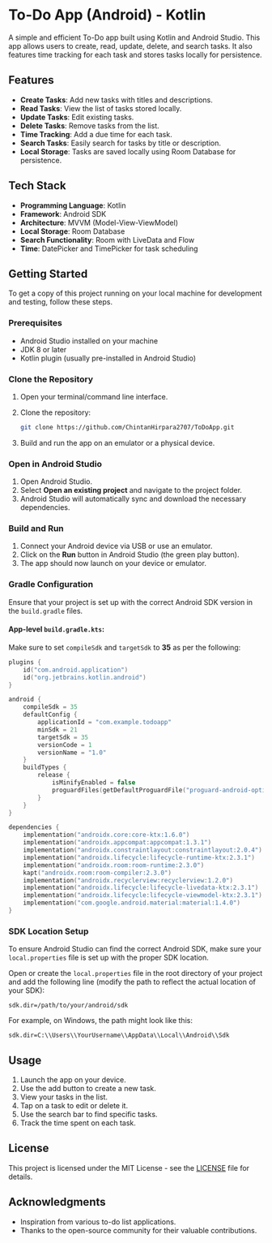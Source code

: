 # To-Do App (Android) - Kotlin

A simple and efficient To-Do app built using Kotlin and Android Studio. This app allows users to create, read, update, delete, and search tasks. It also features time tracking for each task and stores tasks locally for persistence. 

## Features

- **Create Tasks**: Add new tasks with titles and descriptions.
- **Read Tasks**: View the list of tasks stored locally.
- **Update Tasks**: Edit existing tasks.
- **Delete Tasks**: Remove tasks from the list.
- **Time Tracking**: Add a due time for each task.
- **Search Tasks**: Easily search for tasks by title or description.
- **Local Storage**: Tasks are saved locally using Room Database for persistence.

## Tech Stack

- **Programming Language**: Kotlin
- **Framework**: Android SDK
- **Architecture**: MVVM (Model-View-ViewModel)
- **Local Storage**: Room Database
- **Search Functionality**: Room with LiveData and Flow
- **Time**: DatePicker and TimePicker for task scheduling

## Getting Started

To get a copy of this project running on your local machine for development and testing, follow these steps.

### Prerequisites

- Android Studio installed on your machine
- JDK 8 or later
- Kotlin plugin (usually pre-installed in Android Studio)

### Clone the Repository

1. Open your terminal/command line interface.
2. Clone the repository:

   ```sh
   git clone https://github.com/ChintanHirpara2707/ToDoApp.git
   ```

3. Build and run the app on an emulator or a physical device.

### Open in Android Studio

1. Open Android Studio.
2. Select **Open an existing project** and navigate to the project folder.
3. Android Studio will automatically sync and download the necessary dependencies.

### Build and Run

1. Connect your Android device via USB or use an emulator.
2. Click on the **Run** button in Android Studio (the green play button).
3. The app should now launch on your device or emulator.

### Gradle Configuration

Ensure that your project is set up with the correct Android SDK version in the `build.gradle` files.

#### App-level `build.gradle.kts`:

Make sure to set `compileSdk` and `targetSdk` to **35** as per the following:

```kotlin name=app/build.gradle.kts
plugins {
    id("com.android.application")
    id("org.jetbrains.kotlin.android")
}

android {
    compileSdk = 35
    defaultConfig {
        applicationId = "com.example.todoapp"
        minSdk = 21
        targetSdk = 35
        versionCode = 1
        versionName = "1.0"
    }
    buildTypes {
        release {
            isMinifyEnabled = false
            proguardFiles(getDefaultProguardFile("proguard-android-optimize.txt"), "proguard-rules.pro")
        }
    }
}

dependencies {
    implementation("androidx.core:core-ktx:1.6.0")
    implementation("androidx.appcompat:appcompat:1.3.1")
    implementation("androidx.constraintlayout:constraintlayout:2.0.4")
    implementation("androidx.lifecycle:lifecycle-runtime-ktx:2.3.1")
    implementation("androidx.room:room-runtime:2.3.0")
    kapt("androidx.room:room-compiler:2.3.0")
    implementation("androidx.recyclerview:recyclerview:1.2.0")
    implementation("androidx.lifecycle:lifecycle-livedata-ktx:2.3.1")
    implementation("androidx.lifecycle:lifecycle-viewmodel-ktx:2.3.1")
    implementation("com.google.android.material:material:1.4.0")
}
```

### SDK Location Setup

To ensure Android Studio can find the correct Android SDK, make sure your `local.properties` file is set up with the proper SDK location.

Open or create the `local.properties` file in the root directory of your project and add the following line (modify the path to reflect the actual location of your SDK):

```properties name=local.properties
sdk.dir=/path/to/your/android/sdk
```

For example, on Windows, the path might look like this:

```properties name=local.properties
sdk.dir=C:\\Users\\YourUsername\\AppData\\Local\\Android\\Sdk
```

## Usage

1. Launch the app on your device.
2. Use the add button to create a new task.
3. View your tasks in the list.
4. Tap on a task to edit or delete it.
5. Use the search bar to find specific tasks.
6. Track the time spent on each task.

## License

This project is licensed under the MIT License - see the [LICENSE](LICENSE) file for details.

## Acknowledgments

- Inspiration from various to-do list applications.
- Thanks to the open-source community for their valuable contributions.
